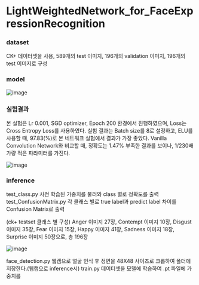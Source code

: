 # LightWeightedNetwork_for_FaceExpressionRecognition

### dataset
CK+ 데이터셋을 사용, 589개의 test 이미지, 196개의 validation 이미지, 196개의 test 이미지로 구성

### model
![image](https://user-images.githubusercontent.com/65028694/124432560-b8d4cf80-ddac-11eb-94fb-771c70775237.png)

### 실험결과
본 실험은 Lr 0.001, SGD optimizer, Epoch 200 환경에서 진행하였으며, Loss는 Cross Entropy Loss를 사용하였다. 실험 결과는 Batch size를 8로 설정하고, ELU를 사용할 때, 97.83(%)로 본 네트워크 실험에서 결과가 가장 좋았다. Vanilla Convolution Network와 비교할 때, 정확도는 1.47% 부족한 결과를 보이나, 1/230배 가량 적은 파라미터를 가진다.

![image](https://user-images.githubusercontent.com/65028694/124432697-dd30ac00-ddac-11eb-872e-37b92cd901bc.png)

### inference 
test_class.py 사전 학습된 가중치를 불러와 class 별로 정확도를 출력
test_ConfusionMatrix.py 각 클래스 별로 true label과 predict label 차이를 Confusion Matrix로 출력

(ck+ testset 클래스 별 구성)
Anger 이미지 27장, Contempt 이미지 10장, Disgust 이미지 35장, Fear 이미지 15장, Happy 이미지 41장, Sadness 이미지 18장, Surprise 이미지 50장으로, 총 196장

![image](https://user-images.githubusercontent.com/65028694/124432256-65628180-ddac-11eb-989d-8792735f0bdc.png)

face_detection.py 웹캠으로 얼굴 인식 후 정면을 48X48 사이즈로 크롭하여 폴더에 저장한다.(웹캡으로 inference시)
train.py 데이터셋을 모델에 학습하여 .pt 파일에 가중치를 

